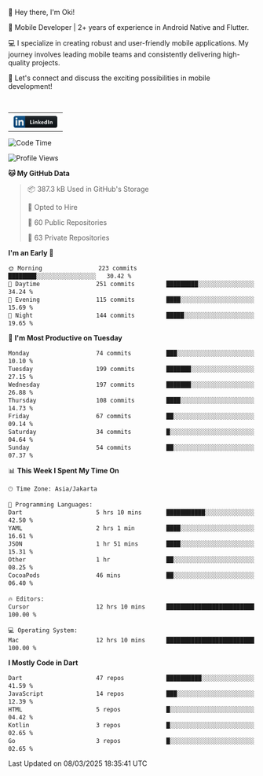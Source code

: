 <p>
 👋 Hey there, I'm Oki!

🚀 Mobile Developer | 2+ years of experience in Android Native and Flutter.

💻 I specialize in creating robust and user-friendly mobile applications. My journey involves leading mobile teams and consistently delivering high-quality projects.

🔗 Let's connect and discuss the exciting possibilities in mobile development!

<br>

<table style="border:none; border-collapse:collapse; cellspacing:0; cellpadding:0">
    <tr>
        <td>
           <a href="https://www.linkedin.com/in/oki-6ba305173/" target="_blank">
              <img src="https://github.com/inisialkey/inisialkey/blob/main/assets/linkedin.svg" alt="LinkedIn" style="vertical-align:top; margin:4px" height=24>
          </a>
        </td>
    </tr>
</table>

<!-- <br>

<!--START_SECTION:waka-->
![Code Time](http://img.shields.io/badge/Code%20Time-1%2C056%20hrs%2048%20mins-blue)

![Profile Views](http://img.shields.io/badge/Profile%20Views-0-blue)

**🐱 My GitHub Data** 

> 📦 387.3 kB Used in GitHub's Storage 
 > 
> 💼 Opted to Hire
 > 
> 📜 60 Public Repositories 
 > 
> 🔑 63 Private Repositories 
 > 
**I'm an Early 🐤** 

```text
🌞 Morning                223 commits         ████████░░░░░░░░░░░░░░░░░   30.42 % 
🌆 Daytime                251 commits         █████████░░░░░░░░░░░░░░░░   34.24 % 
🌃 Evening                115 commits         ████░░░░░░░░░░░░░░░░░░░░░   15.69 % 
🌙 Night                  144 commits         █████░░░░░░░░░░░░░░░░░░░░   19.65 % 
```
📅 **I'm Most Productive on Tuesday** 

```text
Monday                   74 commits          ███░░░░░░░░░░░░░░░░░░░░░░   10.10 % 
Tuesday                  199 commits         ███████░░░░░░░░░░░░░░░░░░   27.15 % 
Wednesday                197 commits         ███████░░░░░░░░░░░░░░░░░░   26.88 % 
Thursday                 108 commits         ████░░░░░░░░░░░░░░░░░░░░░   14.73 % 
Friday                   67 commits          ██░░░░░░░░░░░░░░░░░░░░░░░   09.14 % 
Saturday                 34 commits          █░░░░░░░░░░░░░░░░░░░░░░░░   04.64 % 
Sunday                   54 commits          ██░░░░░░░░░░░░░░░░░░░░░░░   07.37 % 
```


📊 **This Week I Spent My Time On** 

```text
🕑︎ Time Zone: Asia/Jakarta

💬 Programming Languages: 
Dart                     5 hrs 10 mins       ███████████░░░░░░░░░░░░░░   42.50 % 
YAML                     2 hrs 1 min         ████░░░░░░░░░░░░░░░░░░░░░   16.61 % 
JSON                     1 hr 51 mins        ████░░░░░░░░░░░░░░░░░░░░░   15.31 % 
Other                    1 hr                ██░░░░░░░░░░░░░░░░░░░░░░░   08.25 % 
CocoaPods                46 mins             ██░░░░░░░░░░░░░░░░░░░░░░░   06.40 % 

🔥 Editors: 
Cursor                   12 hrs 10 mins      █████████████████████████   100.00 % 

💻 Operating System: 
Mac                      12 hrs 10 mins      █████████████████████████   100.00 % 
```

**I Mostly Code in Dart** 

```text
Dart                     47 repos            ██████████░░░░░░░░░░░░░░░   41.59 % 
JavaScript               14 repos            ███░░░░░░░░░░░░░░░░░░░░░░   12.39 % 
HTML                     5 repos             █░░░░░░░░░░░░░░░░░░░░░░░░   04.42 % 
Kotlin                   3 repos             █░░░░░░░░░░░░░░░░░░░░░░░░   02.65 % 
Go                       3 repos             █░░░░░░░░░░░░░░░░░░░░░░░░   02.65 % 
```




 Last Updated on 08/03/2025 18:35:41 UTC
<!--END_SECTION:waka-->